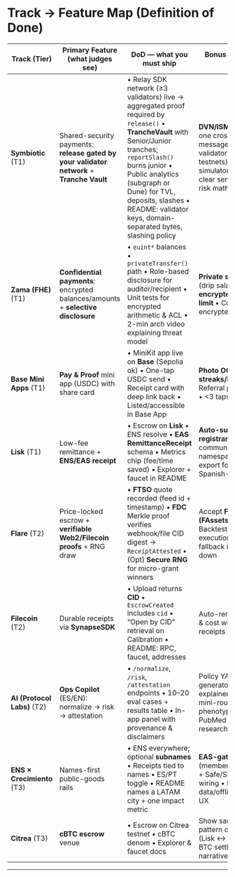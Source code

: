 # Track → Feature Map (Definition of Done)

| Track (Tier)                | Primary Feature (what judges see)                                                         | DoD — what you must ship                                                                                                                                                                                                                                                                            | Bonus — to stand out                                                                                                                             |
| --------------------------- | ----------------------------------------------------------------------------------------- | --------------------------------------------------------------------------------------------------------------------------------------------------------------------------------------------------------------------------------------------------------------------------------------------------- | ------------------------------------------------------------------------------------------------------------------------------------------------ |
| **Symbiotic** (T1)          | Shared-security payments: **release gated by your validator network** + **Tranche Vault** | • Relay SDK network (≥3 validators) live → aggregated proof required by `release()` • **TrancheVault** with Senior/Junior tranches; `reportSlash()` burns junior • Public analytics (subgraph or Dune) for TVL, deposits, slashes • README: validator keys, domain-separated bytes, slashing policy | **DVN/ISM** PoC: verify one cross-chain message using your validator set (2 testnets) • “Slash simulator” button + clear senior/junior risk math |
| **Zama (FHE)** (T1)         | **Confidential payments**: encrypted balances/amounts + **selective disclosure**          | • `euint*` balances • `privateTransfer()` path • Role-based disclosure for auditor/recipient • Unit tests for encrypted arithmetic & ACL • 2-min arch video explaining threat model                                                                                                                 | **Private streaming** (drip salaries) *or* **encrypted credit limit** • Cost readout: encrypted vs public                                        |
| **Base Mini Apps** (T1)     | **Pay & Proof** mini app (USDC) with share card                                           | • MiniKit app live on **Base** (Sepolia ok) • One-tap USDC send • Receipt card with deep link back • Listed/accessible in Base App                                                                                                                                                                  | **Photo OCR split** *or* **streaks/badges** • Referral param in URL • <3 taps, <3s load                                                          |
| **Lisk** (T1)               | Low-fee remittance + **ENS/EAS receipt**                                                  | • Escrow on **Lisk** • ENS resolve • **EAS RemittanceReceipt** schema • Metrics chip (fee/time saved) • Explorer + faucet in README                                                                                                                                                                 | **Auto-subname registrar** for a community namespace • CSV export for NGOs • Spanish-first UX                                                    |
| **Flare** (T2)              | Price-locked escrow + **verifiable Web2/Filecoin proofs** + RNG draw                      | • **FTSO** quote recorded (feed id + timestamp) • **FDC** Merkle proof verifies webhook/file CID digest → `ReceiptAttested` • (Opt) **Secure RNG** for micro-grant winners                                                                                                                          | Accept **FXRP (FAssets)** in escrow • Backtest slippage vs execution; graceful fallback if oracle down                                           |
| **Filecoin** (T2)           | Durable receipts via **SynapseSDK**                                                       | • Upload returns **CID** • `EscrowCreated` includes `cid` • “Open by CID” retrieval on Calibration • README: RPC, faucet, addresses                                                                                                                                                                 | Auto-renew top-ups & cost widget • Batch receipts archive page                                                                                   |
| **AI (Protocol Labs)** (T2) | **Ops Copilot** (ES/EN): normalize → risk → attestation                                   | • `/normalize`, `/risk`, `/attestation` endpoints • 10–20 eval cases + results table • In-app panel with provenance & disclaimers                                                                                                                                                                   | Policy YAML generator + “red-flag explainer” • (Opt) **Bio** mini-route: phenotype→gene + PubMed links (clearly research-only)                   |
| **ENS × Crecimiento** (T3)  | Names-first public-goods rails                                                            | • ENS everywhere; optional **subnames** • Receipts tied to names • ES/PT toggle • README names a LATAM city + one impact metric                                                                                                                                                                     | **EAS-gated roles** (member/beneficiary) + Safe/Snapshot wiring • Low-data/offline-friendly UX                                                   |
| **Citrea** (T3)             | **cBTC escrow** venue                                                                     | • Escrow on Citrea testnet • cBTC denom • Explorer & faucet docs                                                                                                                                                                                                                                    | Show same receipt pattern cross-L2 (Lisk ↔ Citrea) • BTC settlement narrative in pitch                                                           |

---
